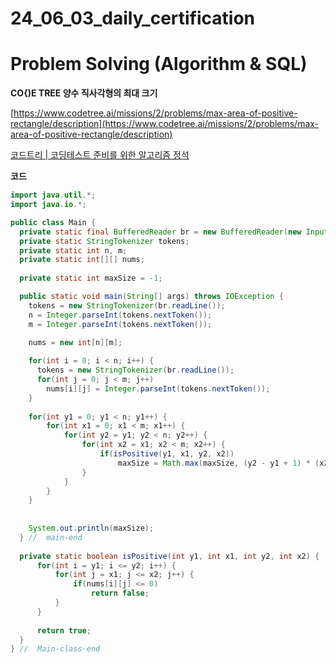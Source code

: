 # 24_06_03_daily_certification

# Problem Solving (Algorithm & SQL)

**CO{)E TREE 양수 직사각형의 최대 크기**

[https://www.codetree.ai/missions/2/problems/max-area-of-positive-rectangle/description](https://www.codetree.ai/missions/2/problems/max-area-of-positive-rectangle/description)

[코드트리 | 코딩테스트 준비를 위한 알고리즘 정석](https://www.codetree.ai/missions/2/problems/max-area-of-positive-rectangle/description)

**코드** 

```java
import java.util.*;
import java.io.*;

public class Main {
  private static final BufferedReader br = new BufferedReader(new InputStreamReader(System.in));
  private static StringTokenizer tokens;
  private static int n, m;
  private static int[][] nums;
  
  private static int maxSize = -1;

  public static void main(String[] args) throws IOException {
    tokens = new StringTokenizer(br.readLine());
    n = Integer.parseInt(tokens.nextToken());
    m = Integer.parseInt(tokens.nextToken());

    nums = new int[n][m];
    
    for(int i = 0; i < n; i++) {
      tokens = new StringTokenizer(br.readLine());
      for(int j = 0; j < m; j++) 
        nums[i][j] = Integer.parseInt(tokens.nextToken());
    }
    
    for(int y1 = 0; y1 < n; y1++) {
    	for(int x1 = 0; x1 < m; x1++) {
    		for(int y2 = y1; y2 < n; y2++) {
    			for(int x2 = x1; x2 < m; x2++) {
    				if(isPositive(y1, x1, y2, x2))
    					maxSize = Math.max(maxSize, (y2 - y1 + 1) * (x2 - x1 + 1));
    			}
    		}
    	}
    }
    
    
    System.out.println(maxSize);
  } //  main-end
  
  private static boolean isPositive(int y1, int x1, int y2, int x2) {
	  for(int i = y1; i <= y2; i++) {
		  for(int j = x1; j <= x2; j++) {
			  if(nums[i][j] <= 0)
				  return false;
		  }
	  }
	  
	  return true;
  }
} //  Main-class-end
```